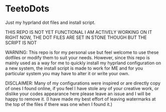# TeetoDots
Just my hyprland dot files and install script.

THIS REPO IS NOT YET FUNCTIONAL I AM ACTIVELY WORKING ON IT RIGHT NOW, THE DOT FILES ARE SET IN STONE THOUGH BUT THE SCRIPT IS NOT

WARNING: 
  This repo is for my personal use but feel welcome to use these dotfiles or modify them to suit your needs.
  However, since this repo is mainly used as a way for me to quickly install my hyprland configuration on a new
  system, the install script is made to work for ME and for you particular system you may have to alter it or write 
  your own.

DISCLAIMER:
  Many of my configurations were inspired or are directly copy of ones I found online, if you feel I have stole any
  of your creative work, or dislike your codes appearance here please leave an issue and I will be happy to remove it.
  (I have made my best effort of leaving watermarks at the top of the files if there was one when I found it.)
